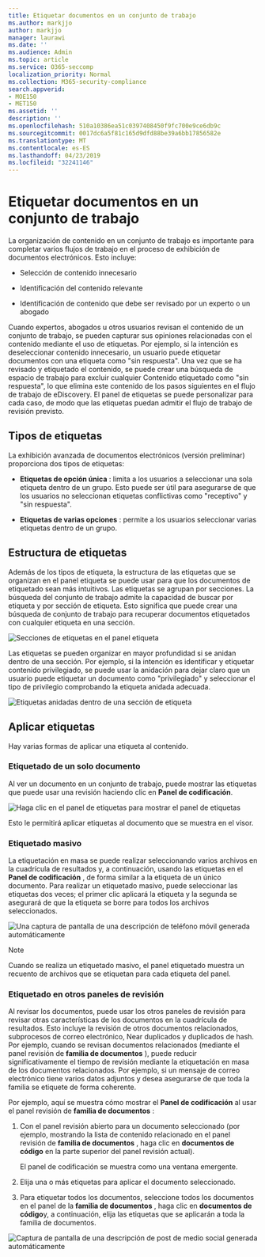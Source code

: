 ```yaml
---
title: Etiquetar documentos en un conjunto de trabajo
ms.author: markjjo
author: markjjo
manager: laurawi
ms.date: ''
ms.audience: Admin
ms.topic: article
ms.service: O365-seccomp
localization_priority: Normal
ms.collection: M365-security-compliance
search.appverid:
- MOE150
- MET150
ms.assetid: ''
description: ''
ms.openlocfilehash: 510a10386ea51c0397408450f9fc700e9ce6db9c
ms.sourcegitcommit: 0017dc6a5f81c165d9dfd88be39a6bb17856582e
ms.translationtype: MT
ms.contentlocale: es-ES
ms.lasthandoff: 04/23/2019
ms.locfileid: "32241146"
---
```

# <a name="tag-documents-in-a-working-set"></a>Etiquetar documentos en un conjunto de trabajo

La organización de contenido en un conjunto de trabajo es importante para completar varios flujos de trabajo en el proceso de exhibición de documentos electrónicos. Esto incluye:

-  Selección de contenido innecesario

- Identificación del contenido relevante
 
-  Identificación de contenido que debe ser revisado por un experto o un abogado

Cuando expertos, abogados u otros usuarios revisan el contenido de un conjunto de trabajo, se pueden capturar sus opiniones relacionadas con el contenido mediante el uso de etiquetas. Por ejemplo, si la intención es deseleccionar contenido innecesario, un usuario puede etiquetar documentos con una etiqueta como "sin respuesta". Una vez que se ha revisado y etiquetado el contenido, se puede crear una búsqueda de espacio de trabajo para excluir cualquier Contenido etiquetado como "sin respuesta", lo que elimina este contenido de los pasos siguientes en el flujo de trabajo de eDiscovery. El panel de etiquetas se puede personalizar para cada caso, de modo que las etiquetas puedan admitir el flujo de trabajo de revisión previsto.

## <a name="tag-types"></a>Tipos de etiquetas

La exhibición avanzada de documentos electrónicos (versión preliminar) proporciona dos tipos de etiquetas:

- **Etiquetas de opción única** : limita a los usuarios a seleccionar una sola etiqueta dentro de un grupo. Esto puede ser útil para asegurarse de que los usuarios no seleccionan etiquetas conflictivas como "receptivo" y "sin respuesta". 

- **Etiquetas de varias opciones** : permite a los usuarios seleccionar varias etiquetas dentro de un grupo.

## <a name="tag-structure"></a>Estructura de etiquetas

Además de los tipos de etiqueta, la estructura de las etiquetas que se organizan en el panel etiqueta se puede usar para que los documentos de etiquetado sean más intuitivos. Las etiquetas se agrupan por secciones. La búsqueda del conjunto de trabajo admite la capacidad de buscar por etiqueta y por sección de etiqueta. Esto significa que puede crear una búsqueda de conjunto de trabajo para recuperar documentos etiquetados con cualquier etiqueta en una sección.

![Secciones de etiquetas en el panel etiqueta](../media/Tagtypes.png)

Las etiquetas se pueden organizar en mayor profundidad si se anidan dentro de una sección. Por ejemplo, si la intención es identificar y etiquetar contenido privilegiado, se puede usar la anidación para dejar claro que un usuario puede etiquetar un documento como "privilegiado" y seleccionar el tipo de privilegio comprobando la etiqueta anidada adecuada.

![Etiquetas anidadas dentro de una sección de etiqueta](../media/Nestingtags.png)

## <a name="applying-tags"></a>Aplicar etiquetas

Hay varias formas de aplicar una etiqueta al contenido.

### <a name="tagging-a-single-document"></a>Etiquetado de un solo documento

Al ver un documento en un conjunto de trabajo, puede mostrar las etiquetas que puede usar una revisión haciendo clic en **Panel de codificación**.

![Haga clic en el panel de etiquetas para mostrar el panel de etiquetas](../media/Singledoctag.png)

Esto le permitirá aplicar etiquetas al documento que se muestra en el visor.

### <a name="bulk-tagging"></a>Etiquetado masivo

La etiquetación en masa se puede realizar seleccionando varios archivos en la cuadrícula de resultados y, a continuación, usando las etiquetas en el **Panel de codificación** , de forma similar a la etiqueta de un único documento. Para realizar un etiquetado masivo, puede seleccionar las etiquetas dos veces; el primer clic aplicará la etiqueta y la segunda se asegurará de que la etiqueta se borre para todos los archivos seleccionados.

![Una captura de pantalla de una descripción de teléfono móvil generada automáticamente](../media/Bulktag.png)

> [!NOTE]
> Cuando se realiza un etiquetado masivo, el panel etiquetado muestra un recuento de archivos que se etiquetan para cada etiqueta del panel.

### <a name="tagging-in-other-review-panels"></a>Etiquetado en otros paneles de revisión

Al revisar los documentos, puede usar los otros paneles de revisión para revisar otras características de los documentos en la cuadrícula de resultados. Esto incluye la revisión de otros documentos relacionados, subprocesos de correo electrónico, Near duplicados y duplicados de hash. Por ejemplo, cuando se revisan documentos relacionados (mediante el panel revisión de **familia de documentos** ), puede reducir significativamente el tiempo de revisión mediante la etiquetación en masa de los documentos relacionados. Por ejemplo, si un mensaje de correo electrónico tiene varios datos adjuntos y desea asegurarse de que toda la familia se etiquete de forma coherente.

Por ejemplo, aquí se muestra cómo mostrar el **Panel de codificación** al usar el panel revisión de **familia de documentos** :

1. Con el panel revisión abierto para un documento seleccionado (por ejemplo, mostrando la lista de contenido relacionado en el panel revisión de **familia de documentos** , haga clic en **documentos de código** en la parte superior del panel revisión actual).

   El panel de codificación se muestra como una ventana emergente.

2. Elija una o más etiquetas para aplicar el documento seleccionado. 

3. Para etiquetar todos los documentos, seleccione todos los documentos en el panel de la **familia de documentos** , haga clic en **documentos de código**y, a continuación, elija las etiquetas que se aplicarán a toda la familia de documentos.

![Captura de pantalla de una descripción de post de medio social generada automáticamente](../media/Relatedtag.png)
